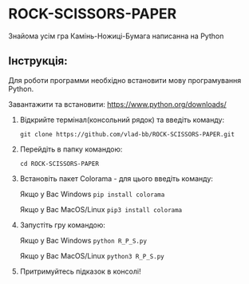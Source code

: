 # ROCK-SCISSORS-PAPER
Знайома усім гра Камінь-Ножиці-Бумага написанна на Python

## Інструкція:

Для роботи программи необхідно встановити мову програмування Python.

Завантажити та встановити: https://www.python.org/downloads/

1) Відкрийте термінал(консольний рядок) та  введіть команду:

    ```git clone https://github.com/vlad-bb/ROCK-SCISSORS-PAPER.git```
2) Перейдіть в папку командою:

    ```cd ROCK-SCISSORS-PAPER```
3) Встановіть пакет Colorama - для цього введіть команду:

    Якщо у Вас Windows ```pip install colorama```

    Якщо у Вас MacOS/Linux ```pip3 install colorama```
4) Запустіть гру командою: 

    Якщо у Вас Windows ```python R_P_S.py```

    Якщо у Вас MacOS/Linux ```python3 R_P_S.py```

5) Притримуйтесь підказок в консолі!
